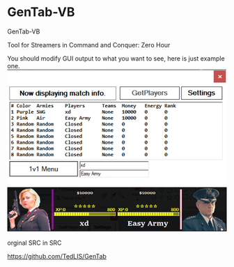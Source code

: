# GenTab-VB
GenTab-VB


Tool for Streamers in Command and Conquer: Zero Hour

You should modify GUI output to what you want to see, here is just example one.
![Alt text](/menu1.png?raw=true "Main Menu")
![Alt text](/menu2.png?raw=true "Stream Menu")

orginal SRC in SRC

https://github.com/TedLIS/GenTab
